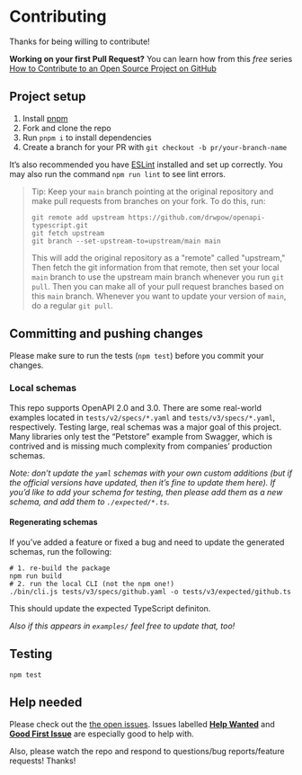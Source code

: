 # Contributing

Thanks for being willing to contribute!

**Working on your first Pull Request?** You can learn how from this _free_ series [How to Contribute to an Open Source
Project on GitHub][egghead]

## Project setup

1. Install [pnpm](https://pnpm.io/)
2. Fork and clone the repo
3. Run `pnpm i` to install dependencies
4. Create a branch for your PR with `git checkout -b pr/your-branch-name`

It’s also recommended you have [ESLint][eslint] installed and set up correctly. You may also run the command
`npm run lint` to see lint errors.

> Tip: Keep your `main` branch pointing at the original repository and make pull requests from branches on your fork. To
> do this, run:
>
> ```
> git remote add upstream https://github.com/drwpow/openapi-typescript.git
> git fetch upstream
> git branch --set-upstream-to=upstream/main main
> ```
>
> This will add the original repository as a "remote" called "upstream," Then fetch the git information from that
> remote, then set your local `main` branch to use the upstream main branch whenever you run `git pull`. Then you can
> make all of your pull request branches based on this `main` branch. Whenever you want to update your version of
> `main`, do a regular `git pull`.

## Committing and pushing changes

Please make sure to run the tests (`npm test`) before you commit your changes.

### Local schemas

This repo supports OpenAPI 2.0 and 3.0. There are some real-world examples located in `tests/v2/specs/*.yaml` and
`tests/v3/specs/*.yaml`, respectively. Testing large, real schemas was a major goal of this project. Many libraries only
test the “Petstore” example from Swagger, which is contrived and is missing much complexity from companies’ production
schemas.

_Note: don’t update the `yaml` schemas with your own custom additions (but if the official versions have updated, then
it’s fine to update them here). If you’d like to add your schema for testing, then please add them as a new schema, and
add them to `./expected/*.ts`._

#### Regenerating schemas

If you’ve added a feature or fixed a bug and need to update the generated schemas, run the following:

```
# 1. re-build the package
npm run build
# 2. run the local CLI (not the npm one!)
./bin/cli.js tests/v3/specs/github.yaml -o tests/v3/expected/github.ts
```

This should update the expected TypeScript definiton.

_Also if this appears in `examples/` feel free to update that, too!_

## Testing

```
npm test
```

## Help needed

Please check out the [the open issues][issues]. Issues labelled [**Help Wanted**][help-wanted] and [**Good First
Issue**][good-first-issue] are especially good to help with.

Also, please watch the repo and respond to questions/bug reports/feature requests! Thanks!

[all-contributors]: https://github.com/all-contributors/all-contributors
[egghead]: https://egghead.io/series/how-to-contribute-to-an-open-source-project-on-github
[eslint]: https://eslint.org/
[good-first-issue]:
  https://github.com/drwpow/openapi-typescript/issues?q=is%3Aissue+is%3Aopen+label%3A%22good+first+issue%22
[help-wanted]: https://github.com/drwpow/openapi-typescript/issues?q=is%3Aissue+is%3Aopen+label%3A%22help+wanted%22
[issues]: https://github.com/drwpow/openapi-typescript/issues
